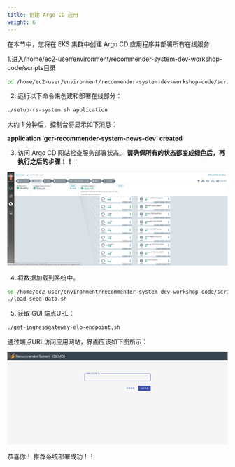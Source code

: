 ```yaml
---
title: 创建 Argo CD 应用
weight: 6
---
```


在本节中，您将在 EKS 集群中创建 Argo CD 应用程序并部署所有在线服务

1.进入/home/ec2-user/environment/recommender-system-dev-workshop-code/scripts目录

```sh
cd /home/ec2-user/environment/recommender-system-dev-workshop-code/scripts
```

2. 运行以下命令来创建和部署在线部分：

```sh
./setup-rs-system.sh application
```

大约 1 分钟后，控制台将显示如下消息：

**application 'gcr-recommender-system-news-dev' created**

3. 访问 Argo CD 网站检查服务部署状态。 **请确保所有的状态都变成绿色后，再执行之后的步骤！！**： 

![Argocd application status](/images/argocd-app-status.png)

4. 将数据加载到系统中。

```sh
cd /home/ec2-user/environment/recommender-system-dev-workshop-code/scripts
./load-seed-data.sh
```

5. 获取 GUI 端点URL： 

```sh
./get-ingressgateway-elb-endpoint.sh
```

通过端点URL访问应用网站，界面应该如下图所示： 

![Demo UI](/images/demo-ui.png)

恭喜你！ 推荐系统部署成功！！ 





